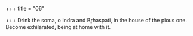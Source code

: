 +++
title = "06"

+++
Drink the soma, o Indra and Br̥haspati, in the house of the pious one. Become exhilarated, being at home with it.